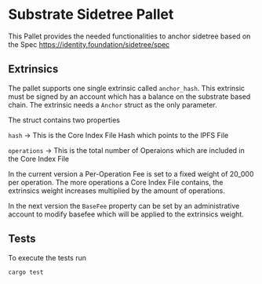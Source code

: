 # Substrate Sidetree Pallet

This Pallet provides the needed functionalities to anchor sidetree based on the Spec https://identity.foundation/sidetree/spec


## Extrinsics

The pallet supports one single extrinsic called `anchor_hash`. This extrinsic must be signed by an account which has a balance on the substrate based chain. The extrinsic needs a `Anchor` struct as the only parameter.

The struct contains two properties

`hash` -> This is the Core Index File Hash which points to the IPFS File

`operations` -> This is the total number of Operaions which are included in the Core Index File

In the current version a Per-Operation Fee is set to a fixed weight of 20_000 per operation. The more operations a Core Index File contains, the extrinsics weight increases multiplied by the amount of operations.

In the next version the `BaseFee` property can be set by an administrative account to modify basefee which will be applied to the extrinsics weight.


## Tests

To execute the tests run

```
cargo test
```
